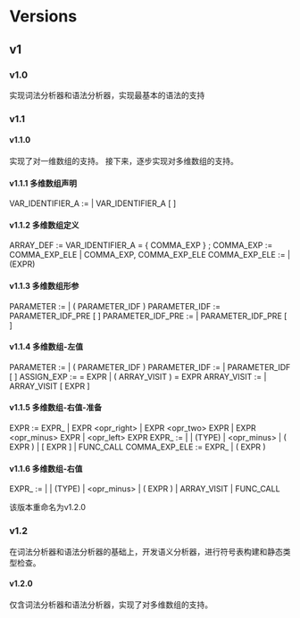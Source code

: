 # Versions

## v1

### v1.0

实现词法分析器和语法分析器，实现最基本的语法的支持

### v1.1

#### v1.1.0

实现了对一维数组的支持。
接下来，逐步实现对多维数组的支持。

#### v1.1.1 多维数组声明

VAR_IDENTIFIER_A := <identifier> | VAR_IDENTIFIER_A [ <number> ]

#### v1.1.2 多维数组定义

ARRAY_DEF := <type> VAR_IDENTIFIER_A = { COMMA_EXP } ;
COMMA_EXP := COMMA_EXP_ELE | COMMA_EXP, COMMA_EXP_ELE
COMMA_EXP_ELE := <number> | (EXPR)

#### v1.1.3 多维数组形参

PARAMETER := <type> <identifier> | <type> ( PARAMETER_IDF )
PARAMETER_IDF := PARAMETER_IDF_PRE [ ]
PARAMETER_IDF_PRE := <identifier> | PARAMETER_IDF_PRE [ <number> ]

#### v1.1.4 多维数组-左值

PARAMETER := <type> <identifier> | <type> ( PARAMETER_IDF )
PARAMETER_IDF := <identifier> | PARAMETER_IDF [ <number> ]
ASSIGN_EXP := <identifier> = EXPR | ( ARRAY_VISIT ) = EXPR 
ARRAY_VISIT := <identifier> | ARRAY_VISIT [ EXPR ] 

#### v1.1.5 多维数组-右值-准备

EXPR := EXPR_ | EXPR <opr_right> | EXPR <opr_two> EXPR | EXPR <opr_minus> EXPR | <opr_left> EXPR 
EXPR_ :=  <identifier> | <number> |  <sizeof>(TYPE) | <opr_minus> <number> | ( EXPR ) | <identifier> [ EXPR ] | FUNC_CALL 
COMMA_EXP_ELE := EXPR_ | ( EXPR )

#### v1.1.6 多维数组-右值

EXPR_ :=  <identifier> | <number> |  <sizeof>(TYPE) | <opr_minus> <number> | ( EXPR ) | ARRAY_VISIT | FUNC_CALL 

该版本重命名为v1.2.0

### v1.2

在词法分析器和语法分析器的基础上，开发语义分析器，进行符号表构建和静态类型检查。

#### v1.2.0

仅含词法分析器和语法分析器，实现了对多维数组的支持。
